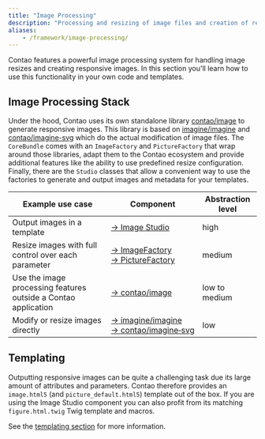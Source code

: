 ```yaml
---
title: "Image Processing"
description: "Processing and resizing of image files and creation of responsive images."
aliases:
    - /framework/image-processing/
---
```


Contao features a powerful image processing system for handling image resizes and creating responsive images. In this
section you'll learn how to use this functionality in your own code and templates.


## Image Processing Stack

Under the hood, Contao uses its own standalone library [contao/image][LibraryImage] to generate responsive images. This
library is based on [imagine/imagine][LibraryImagine] and [contao/imagine-svg][LibraryImagineSvg] which do the actual
modification of image files. The `CoreBundle` comes with an `ImageFactory` and `PictureFactory` that wrap around those
libraries, adapt them to the Contao ecosystem and provide additional features like the ability to use predefined resize
configuration. Finally, there are the `Studio` classes that allow a convenient way to use the factories to generate and
output images and metadata for your templates.

| Example use case | Component | Abstraction level |
|-|-|-|
| Output images in a template | [&rarr;&nbsp;Image Studio][ImageStudio] | high |
| Resize images with full control over each parameter | [&rarr;&nbsp;ImageFactory][ImageFactory]<br>[&rarr;&nbsp;PictureFactory][PictureFactory] | medium | 
| Use the image processing features outside a Contao application | [&rarr;&nbsp;contao/image][LibraryImage] | low to medium |
| Modify or resize images directly | [&rarr;&nbsp;imagine/imagine][LibraryImagine]<br>[&rarr;&nbsp;contao/imagine&#8209;svg][LibraryImagineSvg] | low |


## Templating
Outputting responsive images can be quite a challenging task due its large amount of attributes and parameters. Contao
therefore provides an `image.html5` (and `picture_default.html5`) template out of the box. If you are using the Image
Studio component you can also profit from its matching `figure.html.twig` Twig template and macros.

See the [templating section][Templating] for more information.


[ImageStudio]: /framework/image-processing/image-studio/
[ImageFactory]: /framework/image-processing/image-picture-factory/#image-factory
[PictureFactory]: /framework/image-processing/image-picture-factory/#picture-factory
[LibraryImage]: https://github.com/contao/image
[LibraryImagine]: https://github.com/avalanche123/Imagine
[LibraryImagineSvg]: https://github.com/contao/imagine-svg
[Templating]: /framework/image-processing/image-studio/#templating

